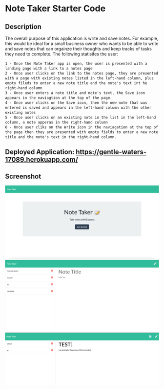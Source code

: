 # Note Taker Starter Code

## Description

The overall purpose of this application is write and save notes.
For example, this would be ideal for a small business owner who wants to be able to write and save notes that can orgainze their thoughts and keep tracks of tasks they need to complete.
The following statisifes the user:

    1 - Once the Note Taker app is open, the user is presented with a landing page with a link to a notes page
    2 - Once user clicks on the link to the notes page, they are presented with a page with existing notes listed in the left-hand column, plus empty fileds to enter a new note title and the note's text int he right-hand column
    3 - Once user enters a note title and note's text, the Save icon appears in the naviagtion at the top of the page.
    4 - Once user clicks on the Save icon, then the new note that was entered is saved and appears in the left-hand column with the other existing notes
    5 - Once user clicks on an existing note in the list in the left-hand column, a note apperas in the right-hand column
    6 - Once user cliks on the Write icon in the naviagation at the top of the page then they are presented with empty fields to enter a new note title and the note's text in the right-hand column.

## Deployed Application: https://gentle-waters-17089.herokuapp.com/

## Screenshot
<img src ="https://github.com/AnjinIsmail/note-taker/blob/main/public/assets/img/Screen%20Shot%201.png">
<img src ="https://github.com/AnjinIsmail/note-taker/blob/main/public/assets/img/Screen%20Shot%202.png">
<img src ="https://github.com/AnjinIsmail/note-taker/blob/main/public/assets/img/Screen%20Shot%203.png">
